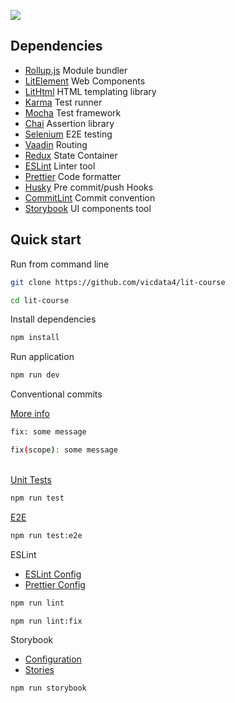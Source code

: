 ![](https://cdn.jsdelivr.net/gh/vicdata4/lit-course/assets/images/logo_.png?v=4&s=100)

## Dependencies
- [Rollup.js](https://rollupjs.org) Module bundler
- [LitElement](https://lit-element.polymer-project.org) Web Components
- [LitHtml](https://lit-html.polymer-project.org) HTML templating library
- [Karma](https://karma-runner.github.io/) Test runner
- [Mocha](https://mochajs.org/) Test framework
- [Chai](https://www.chaijs.com/) Assertion library
- [Selenium](https://www.selenium.dev/documentation/en/) E2E testing
- [Vaadin](https://www.npmjs.com/package/@vaadin/router) Routing
- [Redux](https://redux.js.org/) State Container
- [ESLint](https://eslint.org) Linter tool
- [Prettier](https://prettier.io/) Code formatter
- [Husky](https://www.npmjs.com/package/husky) Pre commit/push Hooks
- [CommitLint](https://commitlint.js.org/) Commit convention
- [Storybook](https://storybook.js.org/) UI components tool


## Quick start

Run from command line

```bash
git clone https://github.com/vicdata4/lit-course

cd lit-course
```

Install dependencies
```bash
npm install
```

Run application

```bash
npm run dev
```

Conventional commits

[More info](https://www.conventionalcommits.org/en/v1.0.0/)

```bash
fix: some message
```
```bash
fix(scope): some message
```
\
[Unit Tests](https://github.com/vicdata4/lit-course/tree/master/tests)


```bash
npm run test
```

[E2E](https://github.com/vicdata4/lit-course/tree/master/e2e)

```bash
npm run test:e2e
```

ESLint 
- [ESLint Config](https://github.com/vicdata4/lit-course/tree/master/.eslintrc.js)
- [Prettier Config](https://github.com/vicdata4/lit-course/tree/master/.prettierrc)

```bash
npm run lint
```
```bash
npm run lint:fix
```

Storybook

- [Configuration](https://github.com/vicdata4/lit-course/tree/master/.storybook)
- [Stories](https://github.com/vicdata4/lit-course/tree/master/stories)

```bash
npm run storybook
```
